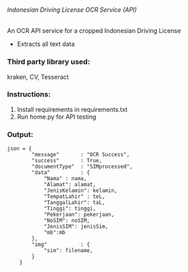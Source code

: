 ###### Indonesian Driving License OCR Service (API)

An OCR API service for a cropped Indonesian Driving License
- Extracts all text data

### <b> Third party library used:</b> 
kraken, CV, Tesseract


### <b> Instructions: </b>
1. Install requirements in requirements.txt
2. Run home.py for API testing

### <b>Output:</b>
```
json = {
        "message"       : "OCR Success",
        "success"       : True,
        "documentType"  : "SIMprocessed",
        "data"          : {
            "Nama" : nama,
            "Alamat": alamat,
            "JenisKelamin": kelamin,
            "TempatLahir" : teL,
            "TanggalLahir": taL,
            "Tinggi": tinggi,
            "Pekerjaan": pekerjaan,
            "NoSIM": noSIM,
            "JenisSIM": jenisSim,
            "mb":mb
        },
        "img"           : {
            "sim": filename,
        }
    }
```
